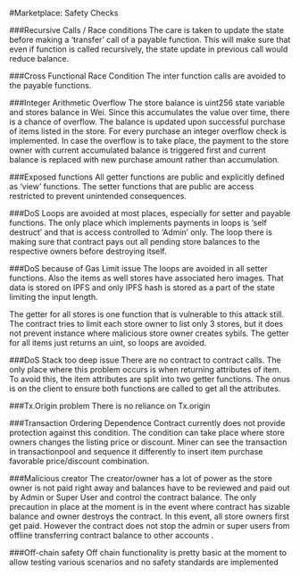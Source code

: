#Marketplace: Safety Checks

###Recursive Calls / Race conditions
The care is taken to update the state before making a ‘transfer’ call of a payable function. This will make sure that even if function is called recursively, the state update in previous call would reduce balance. 

###Cross Functional Race Condition
The inter function calls are avoided to the payable functions.

###Integer Arithmetic Overflow
The store balance is uint256 state variable and stores balance in Wei. Since this accumulates the value over time, there is a chance of overflow. The balance is updated upon successful purchase of items listed in the store. For every purchase an integer overflow check is implemented. In case the overflow is to take place, the payment to the store owner with current accumulated balance is triggered first and current balance is replaced with new purchase amount rather than accumulation.

###Exposed functions
All getter functions are public and explicitly defined as ‘view’ functions. The setter functions that are public are access restricted to prevent unintended consequences.

###DoS
Loops are avoided at most places, especially for setter and payable functions. The only place which implements payments in loops is ‘self destruct’ and that is access controlled to ‘Admin’ only. The loop there is making sure that contract pays out all pending store balances to the respective owners before destroying itself.

###DoS because of Gas Limit issue
The loops are avoided in all setter functions. Also the items as well stores have associated hero images. That data is stored on IPFS and only IPFS hash is stored as a part of the state limiting the input length.

The getter for all stores is one function that is vulnerable to this attack still. The contract tries to limit each store owner to list only 3 stores, but it does not prevent instance where malicious store owner creates sybils. The getter for all items just returns an uint, so loops are avoided.

###DoS Stack too deep issue
There are no contract to contract calls. The only place where this problem occurs is when returning attributes of item. To avoid this, the item attributes are split into two getter functions. The onus is on the client to ensure both functions are called to get all the attributes.

###Tx.Origin problem
There is no reliance on Tx.origin

###Transaction Ordering Dependence
Contract currently does not provide protection against this condition. The condition can take place where store owners changes the listing price or discount. Miner can see the transaction in transactionpool and sequence it differently to insert item purchase favorable price/discount combination.

###Malicious creator
The creator/owner has a lot of power as the store owner is not paid right away and balances have to be reviewed and paid out by Admin or Super User and control the contract balance. The only precaution in place at the moment is in the event where contract has sizable balance and owner destroys the contract. In this event, all store owners first get paid. However the contract does not stop the admin or super users from offline transferring contract balance to other accounts .

###Off-chain safety
Off chain functionality is pretty basic at the moment to allow testing various scenarios and no safety standards are implemented
